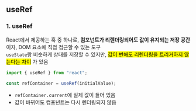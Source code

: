 ## useRef

### 1. useRef
React에서 제공하는 훅 중 하나로, **컴포넌트가 리렌더링되어도 값이 유지되는 저장 공간**이자, DOM 요소에 직접 접근할 수 있는 도구 <br>
`useState`랑 비슷하게 상태를 저장할 수 있지만, <mark> 값이 변해도 리렌더링을 트리거하지 않는다는 차이</mark> 가 있음

```js
import { useRef } from "react";

const refContainer = useRef(initialValue);
```
- `refContainer.current`에 실제 값이 들어 있음
- 값이 바뀌어도 컴포넌트는 다시 렌더링되지 않음
